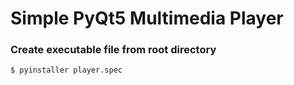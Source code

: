 # Simple PyQt5 Multimedia Player

### Create executable file from root directory
```
$ pyinstaller player.spec
```
